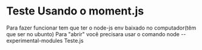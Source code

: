 # Teste Usando o moment.js

Para fazer funcionar tem que ter o node-js env baixado no computador(têm que ser no ubunto)
Para "abrir" você precisara usar o comando node --experimental-modules Teste.js
